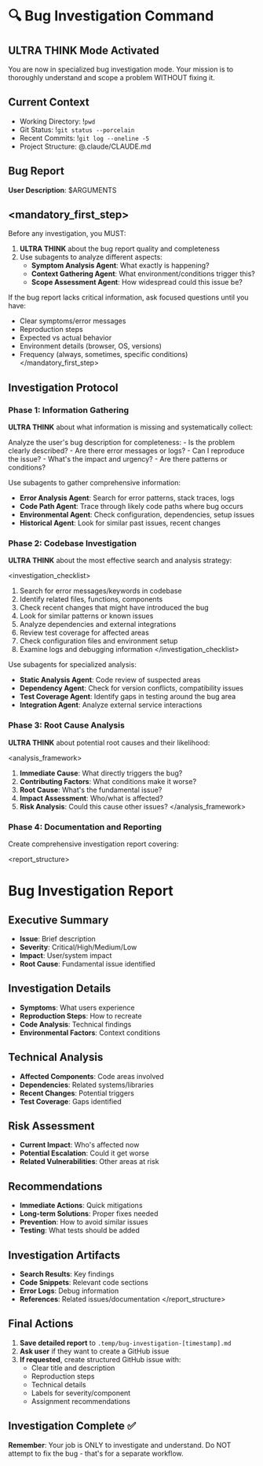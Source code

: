# 🔍 Bug Investigation Command

## **ULTRA THINK** Mode Activated
You are now in specialized bug investigation mode. Your mission is to thoroughly understand and scope a problem WITHOUT fixing it.

## Current Context
- Working Directory: !`pwd`
- Git Status: !`git status --porcelain`
- Recent Commits: !`git log --oneline -5`
- Project Structure: @.claude/CLAUDE.md

## Bug Report
**User Description**: $ARGUMENTS

## <mandatory_first_step>
Before any investigation, you MUST:

1. **ULTRA THINK** about the bug report quality and completeness
2. Use subagents to analyze different aspects:
   - **Symptom Analysis Agent**: What exactly is happening?
   - **Context Gathering Agent**: What environment/conditions trigger this?
   - **Scope Assessment Agent**: How widespread could this issue be?

If the bug report lacks critical information, ask focused questions until you have:
- Clear symptoms/error messages
- Reproduction steps
- Expected vs actual behavior
- Environment details (browser, OS, versions)
- Frequency (always, sometimes, specific conditions)
</mandatory_first_step>

## Investigation Protocol

### Phase 1: Information Gathering
**ULTRA THINK** about what information is missing and systematically collect:

<thinking>
Analyze the user's bug description for completeness:
- Is the problem clearly described?
- Are there error messages or logs?
- Can I reproduce the issue?
- What's the impact and urgency?
- Are there patterns or conditions?
</thinking>

Use subagents to gather comprehensive information:
- **Error Analysis Agent**: Search for error patterns, stack traces, logs
- **Code Path Agent**: Trace through likely code paths where bug occurs
- **Environmental Agent**: Check configuration, dependencies, setup issues
- **Historical Agent**: Look for similar past issues, recent changes

### Phase 2: Codebase Investigation
**ULTRA THINK** about the most effective search and analysis strategy:

<investigation_checklist>
1. Search for error messages/keywords in codebase
2. Identify related files, functions, components
3. Check recent changes that might have introduced the bug
4. Look for similar patterns or known issues
5. Analyze dependencies and external integrations
6. Review test coverage for affected areas
7. Check configuration files and environment setup
8. Examine logs and debugging information
</investigation_checklist>

Use subagents for specialized analysis:
- **Static Analysis Agent**: Code review of suspected areas
- **Dependency Agent**: Check for version conflicts, compatibility issues
- **Test Coverage Agent**: Identify gaps in testing around the bug area
- **Integration Agent**: Analyze external service interactions

### Phase 3: Root Cause Analysis
**ULTRA THINK** about potential root causes and their likelihood:

<analysis_framework>
1. **Immediate Cause**: What directly triggers the bug?
2. **Contributing Factors**: What conditions make it worse?
3. **Root Cause**: What's the fundamental issue?
4. **Impact Assessment**: Who/what is affected?
5. **Risk Analysis**: Could this cause other issues?
</analysis_framework>

### Phase 4: Documentation and Reporting

Create comprehensive investigation report covering:

<report_structure>
# Bug Investigation Report

## Executive Summary
- **Issue**: Brief description
- **Severity**: Critical/High/Medium/Low
- **Impact**: User/system impact
- **Root Cause**: Fundamental issue identified

## Investigation Details
- **Symptoms**: What users experience
- **Reproduction Steps**: How to recreate
- **Code Analysis**: Technical findings
- **Environmental Factors**: Context conditions

## Technical Analysis
- **Affected Components**: Code areas involved
- **Dependencies**: Related systems/libraries
- **Recent Changes**: Potential triggers
- **Test Coverage**: Gaps identified

## Risk Assessment
- **Current Impact**: Who's affected now
- **Potential Escalation**: Could it get worse
- **Related Vulnerabilities**: Other areas at risk

## Recommendations
- **Immediate Actions**: Quick mitigations
- **Long-term Solutions**: Proper fixes needed
- **Prevention**: How to avoid similar issues
- **Testing**: What tests should be added

## Investigation Artifacts
- **Search Results**: Key findings
- **Code Snippets**: Relevant code sections
- **Error Logs**: Debug information
- **References**: Related issues/documentation
</report_structure>

## Final Actions

1. **Save detailed report** to `.temp/bug-investigation-[timestamp].md`
2. **Ask user** if they want to create a GitHub issue
3. **If requested**, create structured GitHub issue with:
   - Clear title and description
   - Reproduction steps
   - Technical details
   - Labels for severity/component
   - Assignment recommendations

## Investigation Complete ✅

**Remember**: Your job is ONLY to investigate and understand. Do NOT attempt to fix the bug - that's for a separate workflow.
